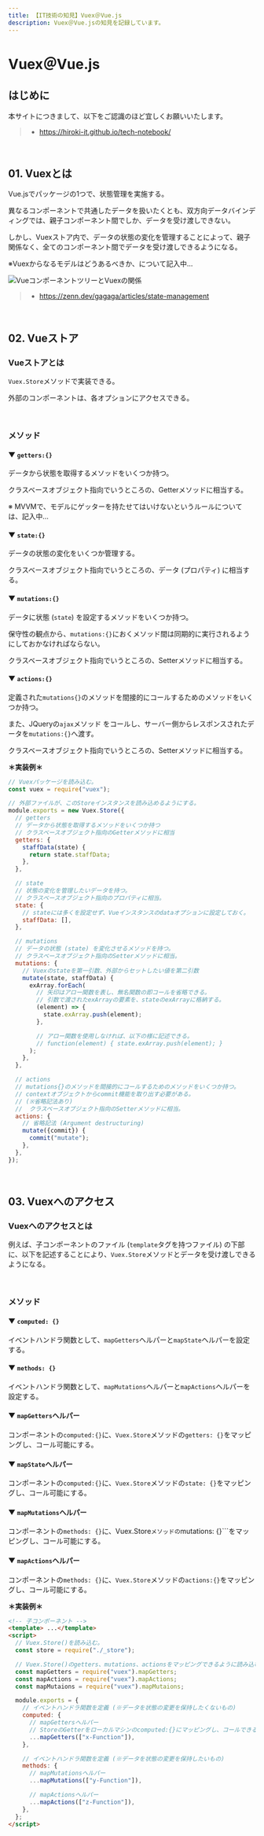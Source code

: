 ```yaml
---
title: 【IT技術の知見】Vuex＠Vue.js
description: Vuex＠Vue.jsの知見を記録しています。
---
```


# Vuex＠Vue.js

## はじめに

本サイトにつきまして、以下をご認識のほど宜しくお願いいたします。

> - https://hiroki-it.github.io/tech-notebook/

<br>

## 01. Vuexとは

Vue.jsでパッケージの1つで、状態管理を実施する。

異なるコンポーネントで共通したデータを扱いたくとも、双方向データバインディングでは、親子コンポーネント間でしか、データを受け渡しできない。

しかし、Vuexストア内で、データの状態の変化を管理することによって、親子関係なく、全てのコンポーネント間でデータを受け渡しできるようになる。

※Vuexからなるモデルはどうあるべきか、について記入中...

![VueコンポーネントツリーとVuexの関係](https://raw.githubusercontent.com/hiroki-it/tech-notebook-images/master/images/VueコンポーネントツリーとVuexの関係.png)

> - https://zenn.dev/gagaga/articles/state-management

<br>

## 02. Vueストア

### Vueストアとは

`Vuex.Store`メソッドで実装できる。

外部のコンポーネントは、各オプションにアクセスできる。

<br>

### メソッド

#### ▼ `getters:{}`

データから状態を取得するメソッドをいくつか持つ。

クラスベースオブジェクト指向でいうところの、Getterメソッドに相当する。

※ MVVMで、モデルにゲッターを持たせてはいけないというルールについては、記入中...

#### ▼ `state:{}`

データの状態の変化をいくつか管理する。

クラスベースオブジェクト指向でいうところの、データ (プロパティ) に相当する。

#### ▼ `mutations:{}`

データに状態 (`state`) を設定するメソッドをいくつか持つ。

保守性の観点から、`mutations:{}`におくメソッド間は同期的に実行されるようにしておかなければならない。

クラスベースオブジェクト指向でいうところの、Setterメソッドに相当する。

#### ▼ `actions:{}`

定義された`mutations{}`のメソッドを間接的にコールするためのメソッドをいくつか持つ。

また、JQueryの`ajax`メソッド をコールし、サーバー側からレスポンスされたデータを`mutations:{}`へ渡す。

クラスベースオブジェクト指向でいうところの、Setterメソッドに相当する。

**＊実装例＊**

```javascript
// Vuexパッケージを読み込む。
const vuex = require("vuex");

// 外部ファイルが、このStoreインスタンスを読み込めるようにする。
module.exports = new Vuex.Store({
  // getters
  // データから状態を取得するメソッドをいくつか持つ
  // クラスベースオブジェクト指向のGetterメソッドに相当
  getters: {
    staffData(state) {
      return state.staffData;
    },
  },

  // state
  // 状態の変化を管理したいデータを持つ。
  // クラスベースオブジェクト指向のプロパティに相当。
  state: {
    // stateには多くを設定せず、Vueインスタンスのdataオプションに設定しておく。
    staffData: [],
  },

  // mutations
  // データの状態 (state) を変化させるメソッドを持つ。
  // クラスベースオブジェクト指向のSetterメソッドに相当。
  mutations: {
    // Vuexのstateを第一引数、外部からセットしたい値を第二引数
    mutate(state, staffData) {
      exArray.forEach(
        // 矢印はアロー関数を表し、無名関数の即コールを省略できる。
        // 引数で渡されたexArrayの要素を、stateのexArrayに格納する。
        (element) => {
          state.exArray.push(element);
        },

        // アロー関数を使用しなければ、以下の様に記述できる。
        // function(element) { state.exArray.push(element); }
      );
    },
  },

  // actions
  // mutations{}のメソッドを間接的にコールするためのメソッドをいくつか持つ。
  // contextオブジェクトからcommit機能を取り出す必要がある。
  // (※省略記法あり)
  //  クラスベースオブジェクト指向のSetterメソッドに相当。
  actions: {
    // 省略記法 (Argument destructuring)
    mutate({commit}) {
      commit("mutate");
    },
  },
});
```

<br>

## 03. Vuexへのアクセス

### Vuexへのアクセスとは

例えば、子コンポーネントのファイル (`template`タグを持つファイル) の下部に、以下を記述することにより、`Vuex.Store`メソッドとデータを受け渡しできるようになる。

<br>

### メソッド

#### ▼ `computed: {}`

イベントハンドラ関数として、`mapGetters`ヘルパーと`mapState`ヘルパーを設定する。

#### ▼ `methods: {}`

イベントハンドラ関数として、`mapMutations`ヘルパーと`mapActions`ヘルパーを設定する。

#### ▼ `mapGetters`ヘルパー

コンポーネントの`computed:{}`に、`Vuex.Store`メソッドの`getters: {}`をマッピングし、コール可能にする。

#### ▼ `mapState`ヘルパー

コンポーネントの`computed:{}`に、`Vuex.Store`メソッドの`state: {}`をマッピングし、コール可能にする。

#### ▼ `mapMutations`ヘルパー

コンポーネントの`methods: {}`に、Vuex.Store`メソッドの`mutations: {}```をマッピングし、コール可能にする。

#### ▼ `mapActions`ヘルパー

コンポーネントの`methods: {}`に、`Vuex.Store`メソッドの`actions:{}`をマッピングし、コール可能にする。

**＊実装例＊**

```html
<!-- 子コンポーネント -->
<template> ...</template>
<script>
  // Vuex.Store()を読み込む。
  const store = require("./_store");

  // Vuex.Store()のgetters、mutations、actionsをマッピングできるように読み込む。
  const mapGetters = require("vuex").mapGetters;
  const mapActions = require("vuex").mapActions;
  const mapMutaions = require("vuex").mapMutaions;

  module.exports = {
    // イベントハンドラ関数を定義 (※データを状態の変更を保持したくないもの)
    computed: {
      // mapGettersヘルパー
      // StoreのGetterをローカルマシンのcomputed:{}にマッピングし、コールできるように。
      ...mapGetters(["x-Function"]),
    },

    // イベントハンドラ関数を定義 (※データを状態の変更を保持したいもの)
    methods: {
      // mapMutationsヘルパー
      ...mapMutations(["y-Function"]),

      // mapActionsヘルパー
      ...mapActions(["z-Function"]),
    },
  };
</script>
```

<br>

